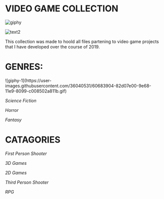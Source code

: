 # VIDEO GAME COLLECTION

![giphy](https://user-images.githubusercontent.com/36040531/60683590-84994200-9e66-11e9-86c5-02972d8ae907.gif)


![text2](https://user-images.githubusercontent.com/36040531/60683638-d17d1880-9e66-11e9-8e00-dc82846ce820.gif)

This collection was made to hoold all files partening to video game projects that I have developed over the course of 2019.
<h1>GENRES:</h1>
![giphy-1](https://user-images.githubusercontent.com/36040531/60683904-82d07e00-9e68-11e9-8099-c008502a811b.gif)



*Science Fiction*

*Horror* 

*Fantasy* 


<h1>CATAGORIES</h1>

*First Person Shooter*  

*3D Games*

*2D Games*

*Third Person Shooter*

*RPG*

